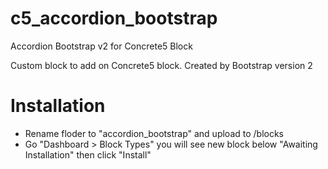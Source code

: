 # c5_accordion_bootstrap
Accordion Bootstrap v2 for Concrete5 Block

Custom block to add on Concrete5 block.
Created by Bootstrap version 2

# Installation
- Rename floder to "accordion_bootstrap" and upload to /blocks
- Go "Dashboard > Block Types" you will see new block below "Awaiting Installation" then click "Install"

